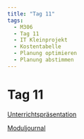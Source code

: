 ```yaml
---
title: "Tag 11"
tags:
  - M306
  - Tag 11
  - IT Kleinprojekt
  - Kostentabelle
  - Planung optimieren
  - Planung abstimmen
---
```


# Tag 11

[Unterrichtspräsentation](/data/m306/Unterrichtspraesentation_11.pdf)

[Moduljournal](/data/m306/MJ_M306_11.pdf)
